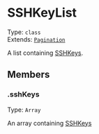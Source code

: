 # SSHKeyList

Type: `class`<br>
Extends: [`Pagination`](../misc/pagination.md)

A list containing [SSHKeys](sshkey.md).

## Members

### .sshKeys

Type: `Array`

An array containing [SSHKeys](sshkey.md)
